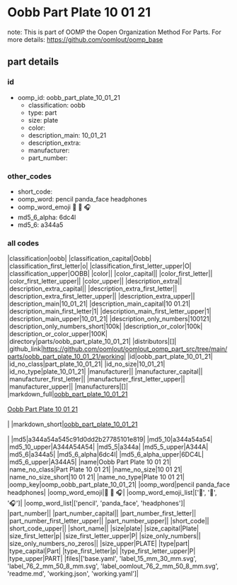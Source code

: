 # Oobb Part Plate 10 01 21  

note: This is part of OOMP the Oopen Organization Method For Parts. For more details: https://github.com/oomlout/oomp_base

##  part details





### id
* oomp_id: oobb_part_plate_10_01_21
  * classification: oobb
  * type: part
  * size: plate
  * color: 
  * description_main: 10_01_21
  * description_extra: 
  * manufacturer: 
  * part_number: 

### other_codes
* short_code: 
* oomp_word: pencil panda_face headphones
* oomp_word_emoji :pencil: :panda_face: :headphones:
* md5_6_alpha: 6dc4l
* md5_6: a344a5

### all codes 
|classification|oobb|
|classification_capital|Oobb|
|classification_first_letter|o|
|classification_first_letter_upper|O|
|classification_upper|OOBB|
|color||
|color_capital||
|color_first_letter||
|color_first_letter_upper||
|color_upper||
|description_extra||
|description_extra_capital||
|description_extra_first_letter||
|description_extra_first_letter_upper||
|description_extra_upper||
|description_main|10_01_21|
|description_main_capital|10 01.21|
|description_main_first_letter|1|
|description_main_first_letter_upper|1|
|description_main_upper|10_01_21|
|description_only_numbers|100121|
|description_only_numbers_short|100k|
|description_or_color|100k|
|description_or_color_upper|100K|
|directory|parts/oobb_part_plate_10_01_21|
|distributors|[]|
|github_link|https://github.com/oomlout/oomlout_oomp_part_src/tree/main/parts/oobb_part_plate_10_01_21/working|
|id|oobb_part_plate_10_01_21|
|id_no_class|part_plate_10_01_21|
|id_no_size|10_01_21|
|id_no_type|plate_10_01_21|
|manufacturer||
|manufacturer_capital||
|manufacturer_first_letter||
|manufacturer_first_letter_upper||
|manufacturer_upper||
|manufacturers|[]|
|markdown_full|[oobb_part_plate_10_01_21](https://github.com/oomlout/oomlout_oomp_part_src/tree/main/parts/oobb_part_plate_10_01_21/working)<br>[](https://github.com/oomlout/oomlout_oomp_part_src/tree/main/parts/oobb_part_plate_10_01_21/working)<br>[Oobb Part Plate 10 01 21](https://github.com/oomlout/oomlout_oomp_part_src/tree/main/parts/oobb_part_plate_10_01_21/working)<br><br>|
|markdown_short|[oobb_part_plate_10_01_21](https://github.com/oomlout/oomlout_oomp_part_src/tree/main/parts/oobb_part_plate_10_01_21/working)<br><br>|
|md5|a344a54a545c91d0dd2b27785101e819|
|md5_10|a344a54a54|
|md5_10_upper|A344A54A54|
|md5_5|a344a|
|md5_5_upper|A344A|
|md5_6|a344a5|
|md5_6_alpha|6dc4l|
|md5_6_alpha_upper|6DC4L|
|md5_6_upper|A344A5|
|name|Oobb Part Plate 10 01 21|
|name_no_class|Part Plate 10 01 21|
|name_no_size|10 01 21|
|name_no_size_short|10 01 21|
|name_no_type|Plate 10 01 21|
|oomp_key|oomp_oobb_part_plate_10_01_21|
|oomp_word|pencil panda_face headphones|
|oomp_word_emoji|:pencil: :panda_face: :headphones:|
|oomp_word_emoji_list|[':pencil:', ':panda_face:', ':headphones:']|
|oomp_word_list|['pencil', 'panda_face', 'headphones']|
|part_number||
|part_number_capital||
|part_number_first_letter||
|part_number_first_letter_upper||
|part_number_upper||
|short_code||
|short_code_upper||
|short_name||
|size|plate|
|size_capital|Plate|
|size_first_letter|p|
|size_first_letter_upper|P|
|size_only_numbers||
|size_only_numbers_no_zeros||
|size_upper|PLATE|
|type|part|
|type_capital|Part|
|type_first_letter|p|
|type_first_letter_upper|P|
|type_upper|PART|
|files|['base.yaml', 'label_15_mm_30_mm.svg', 'label_76_2_mm_50_8_mm.svg', 'label_oomlout_76_2_mm_50_8_mm.svg', 'readme.md', 'working.json', 'working.yaml']|
